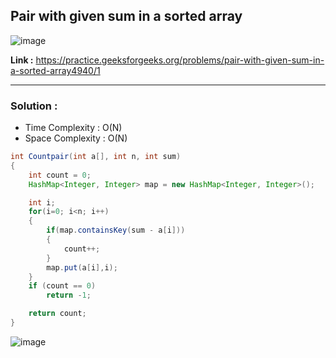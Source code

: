 ## Pair with given sum in a sorted array 

![image](https://user-images.githubusercontent.com/23376002/202845709-70b261d5-9048-4d6f-aa68-137880df8eab.png)

**Link :** https://practice.geeksforgeeks.org/problems/pair-with-given-sum-in-a-sorted-array4940/1


------------------------------------------------------------------------------------------------------------------------------------------------------


### Solution :

- Time Complexity : O(N)
- Space Complexity : O(N)


```java
int Countpair(int a[], int n, int sum)
{
    int count = 0;
    HashMap<Integer, Integer> map = new HashMap<Integer, Integer>();

    int i;
    for(i=0; i<n; i++)
    {
        if(map.containsKey(sum - a[i]))
        {
            count++;
        }
        map.put(a[i],i);
    }
    if (count == 0)
        return -1;

    return count;
}

```

![image](https://user-images.githubusercontent.com/23376002/202853175-daa96d32-55b2-4a64-88cf-31b1bb0d1771.png)






